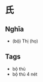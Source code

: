 # 氏

## Nghĩa
* (bộ) Thị (họ)

## Tags
* bộ thủ
* bộ thủ 4 nét

<script>window.HANZI_FIELD='氏';</script>
